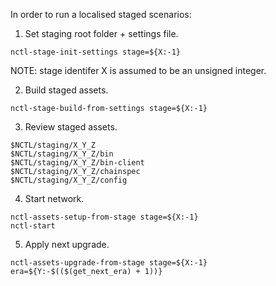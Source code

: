 In order to run a localised staged scenarios:

1.  Set staging root folder + settings file.

```
nctl-stage-init-settings stage=${X:-1}
```

NOTE: stage identifer X is assumed to be an unsigned integer.

2.  Build staged assets.

```
nctl-stage-build-from-settings stage=${X:-1}
```

3.  Review staged assets.

```
$NCTL/staging/X_Y_Z
$NCTL/staging/X_Y_Z/bin
$NCTL/staging/X_Y_Z/bin-client
$NCTL/staging/X_Y_Z/chainspec
$NCTL/staging/X_Y_Z/config
```

4.  Start network.

```
nctl-assets-setup-from-stage stage=${X:-1}
nctl-start
```

5.  Apply next upgrade.

```
nctl-assets-upgrade-from-stage stage=${X:-1} era=${Y:-$(($(get_next_era) + 1))}
```

